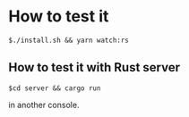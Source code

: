 # How to test it

```console
$./install.sh && yarn watch:rs
```

## How to test it with Rust server

```console
$cd server && cargo run 
```

in another console.
